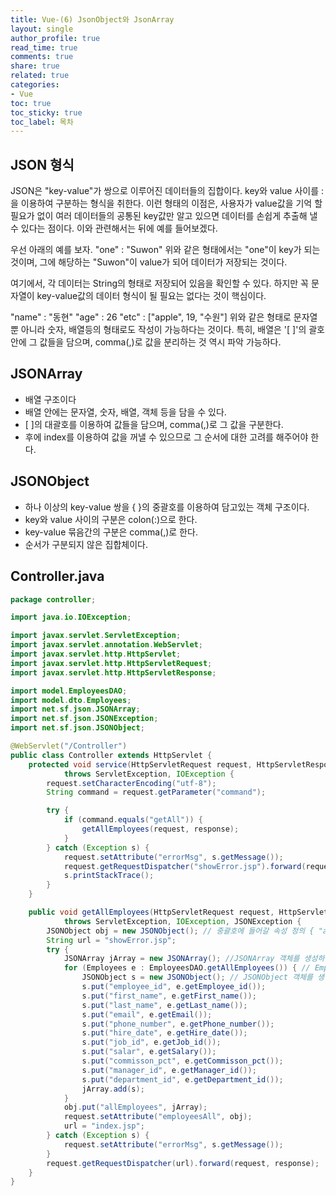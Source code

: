 ```yaml
---
title: Vue-(6) JsonObject와 JsonArray
layout: single
author_profile: true
read_time: true
comments: true
share: true
related: true
categories:
- Vue
toc: true
toc_sticky: true
toc_label: 목차
---
```


## JSON 형식

JSON은 "key-value"가 쌍으로 이루어진 데이터들의 집합이다.
key와 value 사이를 : 을 이용하여 구분하는 형식을 취한다.
이런 형태의 이점은,
사용자가 value값을 기억 할 필요가 없이 여러 데이터들의 공통된 key값만 알고 있으면 데이터를 손쉽게 추출해 낼 수 있다는 점이다.
이와 관련해서는 뒤에 예를 들어보겠다.

우선 아래의 예를 보자.
 "one" : "Suwon"
위와 같은 형태에서는 "one"이 key가 되는 것이며, 그에 해당하는 "Suwon"이 value가 되어 데이터가 저장되는 것이다.

여기에서, 각 데이터는 String의 형태로 저장되어 있음을 확인할 수 있다.
하지만 꼭 문자열이 key-value값의 데이터 형식이 될 필요는 없다는 것이 핵심이다.

"name" : "동현"
"age" : 26
"etc" : ["apple", 19, "수원"]
위와 같은 형태로 문자열 뿐 아니라 숫자, 배열등의 형태로도 작성이 가능하다는 것이다.
특히, 배열은 '[ ]'의 괄호안에 그 값들을 담으며, comma(,)로 값을 분리하는 것 역시 파악 가능하다.

## JSONArray
- 배열 구조이다
- 배열 안에는 문자열, 숫자, 배열, 객체 등을 담을 수 있다.
- [ ]의 대괄호를 이용하여 값들을 담으며, comma(,)로 그 값을 구분한다.
- 후에 index를 이용하여 값을 꺼낼 수 있으므로 그 순서에 대한 고려를 해주어야 한다.

## JSONObject
- 하나 이상의 key-value 쌍을 { }의 중괄호를 이용하여 담고있는 객체 구조이다.
- key와 value 사이의 구분은 colon(:)으로 한다.
- key-value 묶음간의 구분은 comma(,)로 한다.
- 순서가 구분되지 않은 집합체이다.

## Controller.java
```java
package controller;

import java.io.IOException;

import javax.servlet.ServletException;
import javax.servlet.annotation.WebServlet;
import javax.servlet.http.HttpServlet;
import javax.servlet.http.HttpServletRequest;
import javax.servlet.http.HttpServletResponse;

import model.EmployeesDAO;
import model.dto.Employees;
import net.sf.json.JSONArray;
import net.sf.json.JSONException;
import net.sf.json.JSONObject;

@WebServlet("/Controller")
public class Controller extends HttpServlet {
	protected void service(HttpServletRequest request, HttpServletResponse response)
			throws ServletException, IOException {
		request.setCharacterEncoding("utf-8");
		String command = request.getParameter("command");

		try {
			if (command.equals("getAll")) {
				getAllEmployees(request, response);
			}
		} catch (Exception s) {
			request.setAttribute("errorMsg", s.getMessage());
			request.getRequestDispatcher("showError.jsp").forward(request, response);
			s.printStackTrace();
		}
	}

	public void getAllEmployees(HttpServletRequest request, HttpServletResponse response)
			throws ServletException, IOException, JSONException {
		JSONObject obj = new JSONObject(); // 중괄호에 들어갈 속성 정의 { "a" : "1", "b" : "2" }
		String url = "showError.jsp";
		try {
			JSONArray jArray = new JSONArray(); //JSONArray 객체를 생성하여 대괄호 정의 [{ "a" : "1", "b" : "2" }]
			for (Employees e : EmployeesDAO.getAllEmployees()) { // EmployeesDAO의 getAllEmployees메소드를 통해 Employees 객체를 가져와서 반복문을 돌린다
				JSONObject s = new JSONObject(); // JSONObject 객체를 생성하여 중괄호로 감싸 대괄호의 이름을 정의함 { "c" : [{  "a" : "1", "b" : "2" }] }
				s.put("employee_id", e.getEmployee_id());
				s.put("first_name", e.getFirst_name());
				s.put("last_name", e.getLast_name());
				s.put("email", e.getEmail());
				s.put("phone_number", e.getPhone_number());
				s.put("hire_date", e.getHire_date());
				s.put("job_id", e.getJob_id());
				s.put("salar", e.getSalary());
				s.put("commisson_pct", e.getCommisson_pct());
				s.put("manager_id", e.getManager_id());
				s.put("department_id", e.getDepartment_id());
				jArray.add(s);
			}
			obj.put("allEmployees", jArray);
			request.setAttribute("employeesAll", obj);
			url = "index.jsp";
		} catch (Exception s) {
			request.setAttribute("errorMsg", s.getMessage());
		}
		request.getRequestDispatcher(url).forward(request, response);
	}
}

```